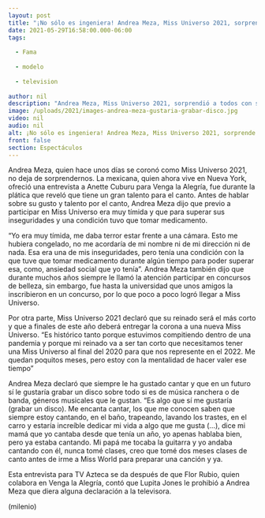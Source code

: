 ```yaml
---
layout: post
title: "¡No sólo es ingeniera! Andrea Meza, Miss Universo 2021, sorprende con su talento para el canto"
date: 2021-05-29T16:58:00.000-06:00
tags:
  
  - Fama
  
  - modelo
  
  - television
  
author: nil
description: "Andrea Meza, Miss Universo 2021, sorprendió a todos con su talento para el canto en una entrevista en VLA. "
image: /uploads/2021/images-andrea-meza-gustaria-grabar-disco.jpg
video: nil
audio: nil
alt: ¡No sólo es ingeniera! Andrea Meza, Miss Universo 2021, sorprende con su talento para el canto
front: false
section: Espectáculos
---
```


Andrea Meza, quien hace unos días se coronó como Miss Universo 2021, no deja de sorprendernos. La mexicana, quien ahora vive en Nueva York, ofreció una entrevista a Anette Cuburu para Venga la Alegría, fue durante la plática que reveló que tiene un gran talento para el canto. Antes de hablar sobre su gusto y talento por el canto, Andrea Meza dijo que previo a participar en Miss Universo era muy tímida y que para superar sus inseguridades y una condición tuvo que tomar medicamento. 

“Yo era muy tímida, me daba terror estar frente a una cámara. Esto me hubiera congelado, no me acordaría de mi nombre ni de mi dirección ni de nada. Esa era una de mis inseguridades, pero tenía una condición con la que tuve que tomar medicamento durante algún tiempo para poder superar esa, como, ansiedad social que yo tenía”. Andrea Meza también dijo que durante muchos años siempre le llamó la atención participar en concursos de belleza, sin embargo, fue hasta la universidad que unos amigos la inscribieron en un concurso, por lo que poco a poco logró llegar a Miss Universo.

 Por otra parte, Miss Universo 2021 declaró que su reinado será el más corto y que a finales de este año deberá entregar la corona a una nueva Miss Universo. “Es histórico tanto porque estuvimos compitiendo dentro de una pandemia y porque mi reinado va a ser tan corto que necesitamos tener una Miss Universo al final del 2020 para que nos represente en el 2022. Me quedan poquitos meses, pero estoy con la mentalidad de hacer valer ese tiempo” 

Andrea Meza declaró que siempre le ha gustado cantar y que en un futuro sí le gustaría grabar un disco sobre todo si es de música ranchera o de banda, géneros musicales que le gustan. “Es algo que sí me gustaría (grabar un disco). Me encanta cantar, los que me conocen saben que siempre estoy cantando, en el baño, trapeando, lavando los trastes, en el carro y estaría increíble dedicar mi vida a algo que me gusta (…), dice mi mamá que yo cantaba desde que tenía un año, yo apenas hablaba bien, pero ya estaba cantando. Mi papá me tocaba la guitarra y yo andaba cantando con él, nunca tomé clases, creo que tomé dos meses clases de canto antes de irme a Miss World para preparar una canción y ya.

Esta entrevista para TV Azteca se da después de que Flor Rubio, quien colabora en Venga la Alegría, contó que Lupita Jones le prohibió a Andrea Meza que diera alguna declaración a la televisora. 

(milenio)